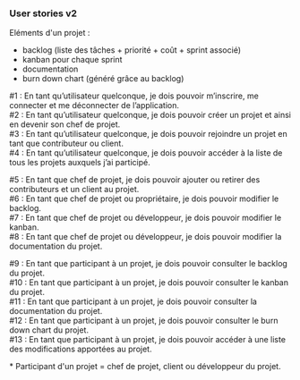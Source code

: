 ### User stories v2 ###

Eléments d'un projet :
* backlog (liste des tâches + priorité + coût + sprint associé)
* kanban pour chaque sprint
* documentation
* burn down chart (généré grâce au backlog)

\#1 : En tant qu’utilisateur quelconque, je dois pouvoir m’inscrire, me connecter et me déconnecter de l’application.  
\#2 : En tant qu’utilisateur quelconque, je dois pouvoir créer un projet et ainsi en devenir son chef de projet.  
\#3 : En tant qu’utilisateur quelconque, je dois pouvoir rejoindre un projet en tant que contributeur ou client.  
\#4 : En tant qu’utilisateur quelconque, je dois pouvoir accéder à la liste de tous les projets auxquels j’ai participé.

\#5 : En tant que chef de projet, je dois pouvoir ajouter ou retirer des contributeurs et un client au projet.  
\#6 : En tant que chef de projet ou propriétaire, je dois pouvoir modifier le backlog.  
\#7 : En tant que chef de projet ou développeur, je dois pouvoir modifier le kanban.  
\#8 : En tant que chef de projet ou développeur, je dois pouvoir modifier la documentation du projet.

\#9 : En tant que participant à un projet, je dois pouvoir consulter le backlog du projet.  
\#10 : En tant que participant à un projet, je dois pouvoir consulter le kanban du projet.  
\#11 : En tant que participant à un projet, je dois pouvoir consulter la documentation du projet.  
\#12 : En tant que participant à un projet, je dois pouvoir consulter le burn down chart du projet.   
\#13 : En tant que participant à un projet, je dois pouvoir accéder à une liste des modifications apportées au projet.

\* Participant d'un projet = chef de projet, client ou développeur du projet.

